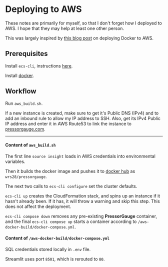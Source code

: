 # Deploying to AWS

These notes are primarily for myself, so that I don't forget how I deployed to AWS.
I hope that they may help at least one other person.

This was largely inspired by [this blog post](https://docker-curriculum.com/#introduction) on deploying Docker to AWS.

## Prerequisites

Install `ecs-cli`, instructions [here](https://docs.aws.amazon.com/AmazonECS/latest/developerguide/ECS_CLI_installation.html).

Install [docker](https://www.docker.com).


## Workflow

Run `aws_build.sh`.

If a new instance is created, make sure to get it's Public DNS (IPv4) and to add an inbound rule to allow my IP address to SSH.
Also, get its IPv4 Public IP address and enter it in AWS Route53 to link the instance to [pressorgauge.com](http://pressorgauge.com).

------------

#### Content of `aws_build.sh`

The first line `source insight` loads in AWS credentials into environmental variables.

Then it builds the docker image and pushes it to [docker hub](https://hub.docker.com) as `wrs28/pressorgauge`.

The next two calls to `ecs-cli configure` set the cluster defaults.

`ecs-cli up` creates the CloudFormation stack, and spins up an instance if it hasn't already been.
If it has, it will throw a warning and skip this step.
This does not affect the deployment.

`ecs-cli compose down` removes any pre-existing **PressorGauge** container, and the final `ecs-cli compose up` starts a container according to `/aws-docker-build/docker-compose.yml`.

#### Content of `/aws-docker-build/docker-compose.yml`

SQL credentials stored locally in `.env` file.

Streamlit uses port `8501`, which is rerouted to `80`.



<!-- ###

sudo amazon-linux-extras install postgresql10 vim epel
sudo yum install -y postgresql-server postgresql-devel
sudo /usr/bin/postgresql-setup –-initdb
sudo systemctl enable postgresql
sudo systemctl start postgresql
sudo systemctl status postgresql

`python --version`

`sudo yum install python37`

`curl -O https://bootstrap.pypa.io/get-pip.py`

`python3 get-pip.py --user`

`pip3 install --upgrade --user awscli` -->

